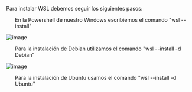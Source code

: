 Para instalar WSL debemos seguir los siguientes pasos:
<ul>En la Powershell de nuestro Windows escribiemos el comando "wsl --install"</ul>

![image](https://github.com/BeaLama/SWL/assets/148747089/abfc1eab-cfee-492f-bd4e-cfcd563a941a)


<ul>Para la instalación de Debian utilizamos el comando "wsl --install -d Debian"</ul>

![image](https://github.com/BeaLama/SWL/assets/148747089/5810e69c-3a4b-4cbf-88fb-eaee5d092902)


<ul>Para la instalación de Ubuntu usamos el comando "wsl --install -d Ubuntu"</ul>

<!--imagen-->
